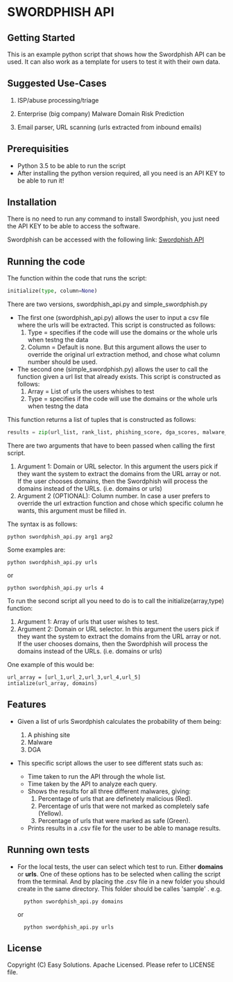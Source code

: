 # SWORDPHISH API

## Getting Started
This is an example python script that shows how the Swordphish API can be used. It can also work as a template for users to test it with their own data.  

## Suggested Use-Cases
  1. ISP/abuse processing/triage

  2. Enterprise (big company) Malware Domain Risk Prediction

  3. Email parser, URL scanning (urls extracted from inbound emails)

## Prerequisities
 * Python 3.5 to be able to run the script
 * After installing the python version required, all you need is an API KEY to be able to run it!

## Installation
There is no need to run any command to install Swordphish, you just need the API KEY to be able to access the software.

Swordphish can be accessed with the following link: [Swordphish API](https://api.easysol.io/swordphish/)


## Running the code
The function within the code that runs the script:
```python
initialize(type, column=None)
```
There are two versions, swordphish_api.py and simple_swordphish.py
* The first one (swordphish_api.py) allows the user to input a csv file where the urls will be extracted. This script is constructed as follows:
    1. Type = specifies if the code will use the domains or the whole urls when testng the data
    2. Column = Default is none. But this argument allows the user to override the original url extraction method, and chose what column number should be used.
* The second one (simple_swordphish.py) allows the user to call the function given a url list that already exists. This script is constructed as follows:
    1. Array = List of urls the users whishes to test 
    2. Type = specifies if the code will use the domains or the whole urls when testng the data

This function returns a list of tuples that is constructed as follows:
```python
results = zip(url_list, rank_list, phishing_score, dga_scores, malware_score)
```

There are two arguments that have to been passed when calling the first script.
  1. Argument 1: Domain or URL selector. In this argument the users pick if they want the system to extract the domains from the URL array or not. If the user chooses domains, then the Swordphish will process the domains instead of the URLs. (i.e. domains or urls)
  2. Argument 2 (OPTIONAL): Column number. In case a user prefers to override the url extraction function and chose which specific column he wants, this argument must be filled in.  

The syntax is as follows:
```
python swordphish_api.py arg1 arg2
```
Some examples are:
```
python swordphish_api.py urls
```
or
```
python swordphish_api.py urls 4
```

To run the second script all you need to do is to call the initialize(array,type) function:
  1. Argument 1: Array of urls that user wishes to test.
  2. Argument 2: Domain or URL selector. In this argument the users pick if they want the system to extract the domains from the URL array or not. If the user chooses domains, then the Swordphish will process the domains instead of the URLs. (i.e. domains or urls) 

One example of this would be:
```
url_array = [url_1,url_2,url_3,url_4,url_5]
intialize(url_array, domains)
```

## Features
* Given a list of urls Swordphish calculates the probability of them being:
    1. A phishing site
    2. Malware
    3. DGA

* This specific script allows the user to see different stats such as:
  * Time taken to run the API through the whole list.
  * Time taken by the API to analyze each query.
  * Shows the results for all three different malwares, giving:
    1. Percentage of urls that are definetely malicious (Red).
    2. Percentage of urls that were not marked as completely safe (Yellow).
    3. Percentage of urls that were marked as safe (Green).
  * Prints results in a .csv file for the user to be able to manage results.

## Running own tests
* For the local tests, the user can select which test to run. Either **domains** or **urls**. One of these options has to be selected when calling the script from the terminal. And by placing the .csv file in a new folder you should create in the same directory. This folder should be calles 'sample' . e.g.  
  ```
    python swordphish_api.py domains
  ```
    or
  ```
    python swordphish_api.py urls 
  ```

## License
Copyright (C) Easy Solutions. Apache Licensed. Please refer to LICENSE file.
